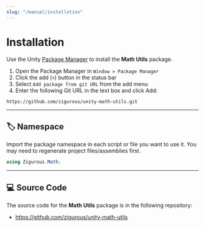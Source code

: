 ```yaml
---
slug: "/manual/installation"
---
```


# Installation

Use the Unity [Package Manager](https://docs.unity3d.com/Manual/upm-ui.html) to install the **Math Utils** package.

1. Open the Package Manager in `Window > Package Manager`
2. Click the add (`+`) button in the status bar
3. Select `Add package from git URL` from the add menu
4. Enter the following Git URL in the text box and click Add:

```http
https://github.com/zigurous/unity-math-utils.git
```

<hr/>

## 🏷️ Namespace

Import the package namespace in each script or file you want to use it. You may need to regenerate project files/assemblies first.

```csharp
using Zigurous.Math;
```

<hr/>

## 💻 Source Code

The source code for the **Math Utils** package is in the following repository:

- https://github.com/zigurous/unity-math-utils
